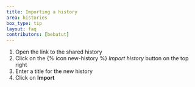 ```yaml
---
title: Importing a history
area: histories
box_type: tip
layout: faq
contributors: [bebatut]
---
```


1. Open the link to the shared history
2. Click on the {% icon new-history %} *Import history* button on the top right
3. Enter a title for the new history
4. Click on **Import**

